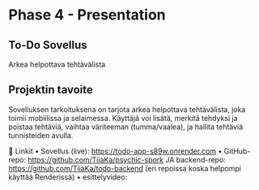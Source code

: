 # Phase 4 - Presentation


## To-Do Sovellus  
Arkea helpottava tehtävälista

## Projektin tavoite
Sovelluksen tarkoituksena on tarjota arkea helpottava tehtävälista, joka toimii mobiilissa ja selaimessa. Käyttäjä voi lisätä, merkitä tehdyksi ja poistaa tehtäviä, vaihtaa väriteeman (tumma/vaalea), ja hallita tehtäviä tunnisteiden avulla. 



🔗 Linkit
•	Sovellus (live): https://todo-app-s89w.onrender.com
•	GitHub-repo: https://github.com/TiiaKa/psychic-spork JA backend-repo: https://github.com/TiiaKa/todo-backend (eri repoissa koska helpompi käyttää Renderissä)
•	esittelyvideo: 
